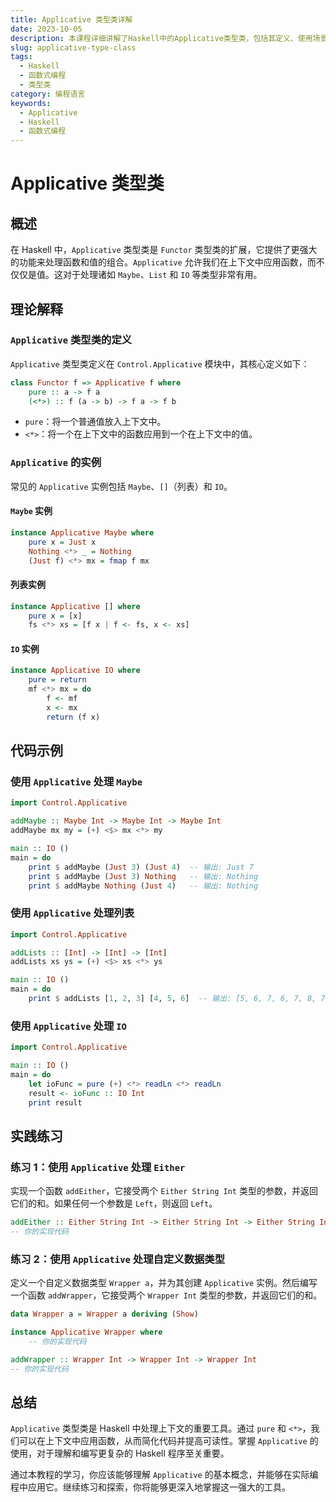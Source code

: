 ```yaml
---
title: Applicative 类型类详解
date: 2023-10-05
description: 本课程详细讲解了Haskell中的Applicative类型类，包括其定义、使用场景以及与其他类型类的关系。
slug: applicative-type-class
tags:
  - Haskell
  - 函数式编程
  - 类型类
category: 编程语言
keywords:
  - Applicative
  - Haskell
  - 函数式编程
---
```


# Applicative 类型类

## 概述

在 Haskell 中，`Applicative` 类型类是 `Functor` 类型类的扩展，它提供了更强大的功能来处理函数和值的组合。`Applicative` 允许我们在上下文中应用函数，而不仅仅是值。这对于处理诸如 `Maybe`、`List` 和 `IO` 等类型非常有用。

## 理论解释

### `Applicative` 类型类的定义

`Applicative` 类型类定义在 `Control.Applicative` 模块中，其核心定义如下：

```haskell
class Functor f => Applicative f where
    pure :: a -> f a
    (<*>) :: f (a -> b) -> f a -> f b
```

- `pure`：将一个普通值放入上下文中。
- `<*>`：将一个在上下文中的函数应用到一个在上下文中的值。

### `Applicative` 的实例

常见的 `Applicative` 实例包括 `Maybe`、`[]`（列表）和 `IO`。

#### `Maybe` 实例

```haskell
instance Applicative Maybe where
    pure x = Just x
    Nothing <*> _ = Nothing
    (Just f) <*> mx = fmap f mx
```

#### 列表实例

```haskell
instance Applicative [] where
    pure x = [x]
    fs <*> xs = [f x | f <- fs, x <- xs]
```

#### `IO` 实例

```haskell
instance Applicative IO where
    pure = return
    mf <*> mx = do
        f <- mf
        x <- mx
        return (f x)
```

## 代码示例

### 使用 `Applicative` 处理 `Maybe`

```haskell
import Control.Applicative

addMaybe :: Maybe Int -> Maybe Int -> Maybe Int
addMaybe mx my = (+) <$> mx <*> my

main :: IO ()
main = do
    print $ addMaybe (Just 3) (Just 4)  -- 输出: Just 7
    print $ addMaybe (Just 3) Nothing   -- 输出: Nothing
    print $ addMaybe Nothing (Just 4)   -- 输出: Nothing
```

### 使用 `Applicative` 处理列表

```haskell
import Control.Applicative

addLists :: [Int] -> [Int] -> [Int]
addLists xs ys = (+) <$> xs <*> ys

main :: IO ()
main = do
    print $ addLists [1, 2, 3] [4, 5, 6]  -- 输出: [5, 6, 7, 6, 7, 8, 7, 8, 9]
```

### 使用 `Applicative` 处理 `IO`

```haskell
import Control.Applicative

main :: IO ()
main = do
    let ioFunc = pure (+) <*> readLn <*> readLn
    result <- ioFunc :: IO Int
    print result
```

## 实践练习

### 练习 1：使用 `Applicative` 处理 `Either`

实现一个函数 `addEither`，它接受两个 `Either String Int` 类型的参数，并返回它们的和。如果任何一个参数是 `Left`，则返回 `Left`。

```haskell
addEither :: Either String Int -> Either String Int -> Either String Int
-- 你的实现代码
```

### 练习 2：使用 `Applicative` 处理自定义数据类型

定义一个自定义数据类型 `Wrapper a`，并为其创建 `Applicative` 实例。然后编写一个函数 `addWrapper`，它接受两个 `Wrapper Int` 类型的参数，并返回它们的和。

```haskell
data Wrapper a = Wrapper a deriving (Show)

instance Applicative Wrapper where
    -- 你的实现代码

addWrapper :: Wrapper Int -> Wrapper Int -> Wrapper Int
-- 你的实现代码
```

## 总结

`Applicative` 类型类是 Haskell 中处理上下文的重要工具。通过 `pure` 和 `<*>`，我们可以在上下文中应用函数，从而简化代码并提高可读性。掌握 `Applicative` 的使用，对于理解和编写更复杂的 Haskell 程序至关重要。

通过本教程的学习，你应该能够理解 `Applicative` 的基本概念，并能够在实际编程中应用它。继续练习和探索，你将能够更深入地掌握这一强大的工具。